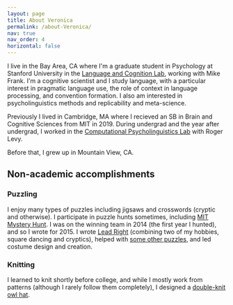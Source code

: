 ```yaml
---
layout: page
title: About Veronica
permalink: /about-Veronica/
nav: true
nav_order: 4
horizontal: false
---
```


I live in the Bay Area, CA where I'm a graduate student in Psychology at Stanford University in the [Language and Cognition Lab](https://langcog.stanford.edu/),  working with Mike Frank. I'm a cognitive scientist and I study language, with a particular interest in pragmatic language use, the role of context in language processing, and convention formation. I also am interested in psycholinguistics methods and replicability and meta-science. 

Previously I lived in Cambridge, MA where I recieved an SB in Brain and Cognitive Sciences from MIT in 2019. During undergrad and the year after undergrad, I worked in the [Computational Psycholinguistics Lab](http://cpl.mit.edu/) with Roger Levy.

Before that, I grew up in Mountain View, CA. 

## Non-academic accomplishments

### Puzzling
I enjoy many types of puzzles including jigsaws and crosswords (cryptic and otherwise). I participate in puzzle hunts sometimes, including [MIT Mystery Hunt](http://www.mit.edu/~puzzle/). I was on the winning team in 2014 (the first year I hunted), and so I wrote for 2015. I wrote [Lead Right](http://web.mit.edu/puzzle/www/2015/puzzle/lead_right/) (combining two of my hobbies, square dancing and cryptics), helped with [some other puzzles](https://devjoe.appspot.com/huntindex/author/boyceveronica), and led costume design and creation. 

### Knitting
I learned to knit shortly before college, and while I mostly work from patterns (although I rarely follow them completely), I designed a [double-knit owl hat](https://www.ravelry.com/patterns/library/parliament-of-owlets-hat?buy=1). 

